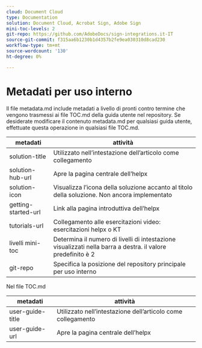 ```yaml
---
cloud: Document Cloud
type: Documentation
solution: Document Cloud, Acrobat Sign, Adobe Sign
mini-toc-levels: 2
git-repo: https://github.com/AdobeDocs/sign-integrations.it-IT
source-git-commit: f315aa6b1230b1d4357b2fe9ea030310d8cad230
workflow-type: tm+mt
source-wordcount: '130'
ht-degree: 0%

---
```



# Metadati per uso interno

Il file metadata.md include metadati a livello di pronti contro termine che vengono trasmessi ai file TOC.md della guida utente nel repository. Se desiderate modificare il contenuto metadata.md per qualsiasi guida utente, effettuate questa operazione in qualsiasi file TOC.md.

| metadati | attività |
|--- |--- |
| solution-title | Utilizzato nell’intestazione dell’articolo come collegamento |
| solution-hub-url | Apre la pagina centrale dell’helpx |
| solution-icon | Visualizza l’icona della soluzione accanto al titolo della soluzione. Non ancora implementato |
| getting-started-url | Link alla pagina introduttiva dell’helpx |
| tutorials-url | Collegamento alle esercitazioni video: esercitazioni helpx o KT |
| livelli mini-toc | Determina il numero di livelli di intestazione visualizzati nella barra a destra. il valore predefinito è 2 |
| git-repo | Specifica la posizione del repository principale per uso interno |

Nel file TOC.md

| metadati | attività |
|--- |--- |
| user-guide-title | Utilizzato nell’intestazione dell’articolo come collegamento |
| user-guide-url | Apre la pagina centrale dell’helpx |
